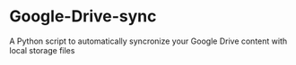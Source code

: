 # Google-Drive-sync
A Python script to automatically syncronize your Google Drive content with local storage files
